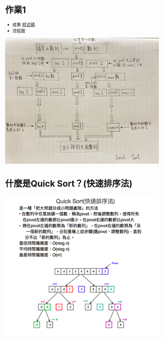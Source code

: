 # 作業1
 * 成果
[程式碼](https://nbviewer.jupyter.org/github/pignini/as/blob/master/homework/Quick%20Sort.ipynb)
 * 流程圖
 
 ![](/image/quick%20sort流程圖.jpg)

# 什麼是Quick Sort？(快速排序法) 
 
  ![](/image/Quick%20Sort.png)
 

